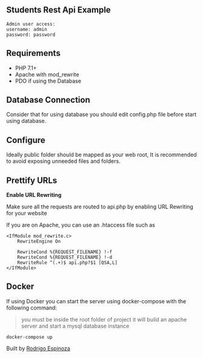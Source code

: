 ## Students Rest Api Example

```
Admin user access:
username: admin
password: password
```


## Requirements</h3>

* PHP 7.1+
* Apache with mod_rewrite
* PDO if using the Database

<h2> Database Connection </h2>

<p> Consider that for using database you should edit config.php file before start using database.</p>

<h2> Configure </h2>

<p> Ideally public folder should be mapped as your web root, It is recommended to avoid exposing unneeded files and folders.</p>

<h2>Prettify URLs</h2>

**Enable URL Rewriting**

Make sure all the requests are routed to api.php by enabling URL Rewriting for your website

If you are on Apache, you can use an .htaccess file such as

```
<IfModule mod_rewrite.c>
    RewriteEngine On

	RewriteCond %{REQUEST_FILENAME} !-f
	RewriteCond %{REQUEST_FILENAME} !-d
	RewriteRule ^(.+)$ api.php?$1 [QSA,L]
</IfModule>
```

<h2>Docker</h2>

If using Docker you can start the server using docker-compose with the following command:
> you must be inside the root folder of project it will build an apache server and start a mysql database instance

```
docker-compose up
```

Built by [Rodrigo Espinoza]()